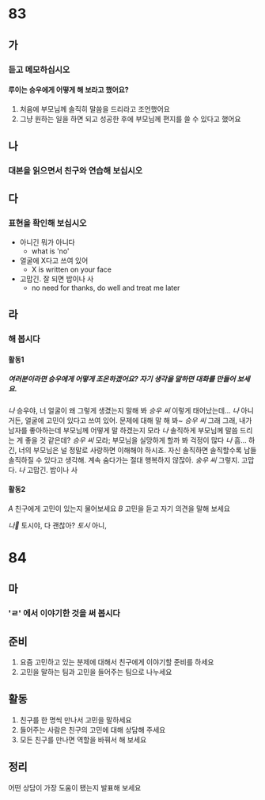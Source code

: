 # 83
## 가
### 듣고 메모하십시오
#### 루이는 승우에게 어떻게 해 보라고 했어요?
1. 처음에 부모님께 솔직히 말씀을 드리라고 조언했어요
2. 그냥 원하는 일을 하면 되고 성공한 후에 부모님께 편지를 쓸 수 있다고 했어요
## 나
### 대본을 읽으면서 친구와 연습해 보십시오
## 다
### 표현을 확인해 보십시오
* 아니긴 뭐가 아니다
	* what is 'no'
* 얼굴에 X다고 쓰여 있어
	* X is written on your face
* 고맙긴. 잘 되면 밥이나 사
	* no need for thanks, do well and treat me later
## 라
### 해 봅시다
#### 활동1
##### 여러분이라면 승우에게 어떻게 조온하겠어요? 자기 생각을 말하면 대화를 만들어 보세요.
*나* 승우야, 너 얼굴이 왜 그렇게 생겼는지 말해 봐
*승우 씨* 이렇게 태어났는데...
*나* 아니거든, 얼굴에 고민이 있다고 쓰여 있어. 문제에 대해 말 해 봐~
*승우 씨* 그래 그래, 내가 남자를 좋아하는데 부모님께 어떻게 말 하겠는지 모라
*나* 솔직하게 부모님께 말씀 드리는 게 좋을 것 같은데?
*승우 씨* 모라; 부모님을 실망하게 할까 봐 걱정이 많다
*나* 흠... 하긴, 너의 부모님은 널 정말로 사랑하면 이해해야 하시죠. 자신 솔직하면 솔직할수록 남들 솔직하질 수 있다고 생각해. 계속 숨다가는 절대 행복하지 않잖아.
*숭우 씨* 그렇지. 고맙다.
*나* 고맙긴. 밥이나 사
#### 활동2
*A* 친구에게 고민이 있는지 물어보세요
*B* 고민을 듣고 자기 의견을 말해 보세요

*나* 토시야, 다 괜찮아?
*토시* 아니,
# 84
## 마
### 'ㄹ' 에서 이야기한 것을 써 봅시다
## 준비
1. 요즘 고민하고 있는 분제에 대해서 친구에게 이야기할 준비를 하세요
2. 고민을 말하는 팀과 고민을 들어주는 팀으로 나누세요

## 활동
1. 친구를 한 명씩 만나서 고민을 말하세요
2. 들어주는 사람은 친구의 고민에 대해 상담해 주세요
3. 모든 친구를 만나면 역할을 바꿔서 해 보세요
## 정리
어떤 상담이 가장 도움이 됐는지 발표해 보세요